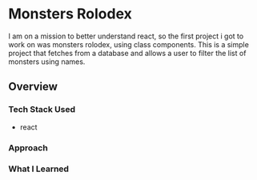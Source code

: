 # Monsters Rolodex

I am on a mission to better understand react, so the first project i got to work on was monsters rolodex, using class components. This is a simple project that fetches from a database and allows a user to filter the list of monsters using names.

## Overview

### Tech Stack Used

- react

### Approach

### What I Learned
